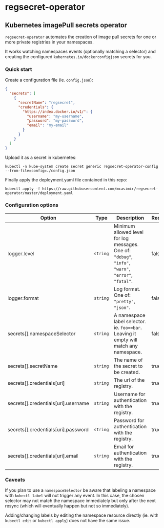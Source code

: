 # regsecret-operator
## Kubernetes imagePull secrets operator

`regsecret-operator` automates the creation of image pull secrets for one or more private registries in your namespaces.

It works watching namespaces events (optionally matching a selector) and creating the configured `kubernetes.io/dockerconfigjson` secrets for you.

### Quick start

Create a configuration file (ie. `config.json`):

``` json
{
  "secrets": [
    {
      "secretName": "regsecret",
      "credentials": {
        "https://index.docker.io/v1/": {
          "username": "my-username",
          "password": "my-password",
          "email": "my-email"
        }
      }
    }
  ]
}
```

Upload it as a secret in kubernetes:

```
kubectl -n kube-system create secret generic regsecret-operator-config --from-file=config=./config.json
```

Finally apply the deployment.yaml file contained in this repo:

```
kubectl apply -f https://raw.githubusercontent.com/mcasimir/regsecret-operator/master/deployment.yaml
```

### Configuration options

| Option                              | Type     | Description                                                                                          | Required | Default  |
|-------------------------------------|----------|------------------------------------------------------------------------------------------------------|----------|----------|
| logger.level                        | `string` | Minimum allowed level for log messages. One of: `"debug"`, `"info"`, `"warn"`, `"error"`, `"fatal"`. | false    | "info"   |
| logger.format                       | `string` | Log format. One of: `"pretty"`, `"json"`.                                                            | false    | "pretty" |
| secrets[].namespaceSelector         | `string` | A namespace label selector. ie. `foo==bar`. Leaving it empty will match any namespace.                                                          | false    |          |
| secrets[].secretName                | `string` | The name of the secret to be created.                                                                | true     |          |
| secrets[].credentials[uri]          | `string` | The url of the registry.                                                                             | true     |          |
| secrets[].credentials[uri].username | `string` | Username for authentication with the registry.                                                                           | true     |          |
| secrets[].credentials[uri].password | `string` | Password for authentication with the registry.                                                                           | true     |          |
| secrets[].credentials[uri].email    | `string` | Email for authentication with the registry.                                                                              | true     |          |
### Caveats

If you plan to use a `namespaceSelector` be aware that labeling a namespace with `kubectl label` will not trigger any event. In this case, the chosen selector may not match the namespace immediately but only after the next resync (which will eventually happen but not so immediately).

Adding/changing labels by editing the namespace resource directly (ie. with `kubectl edit` or `kubectl apply`) does not have the same issue.
